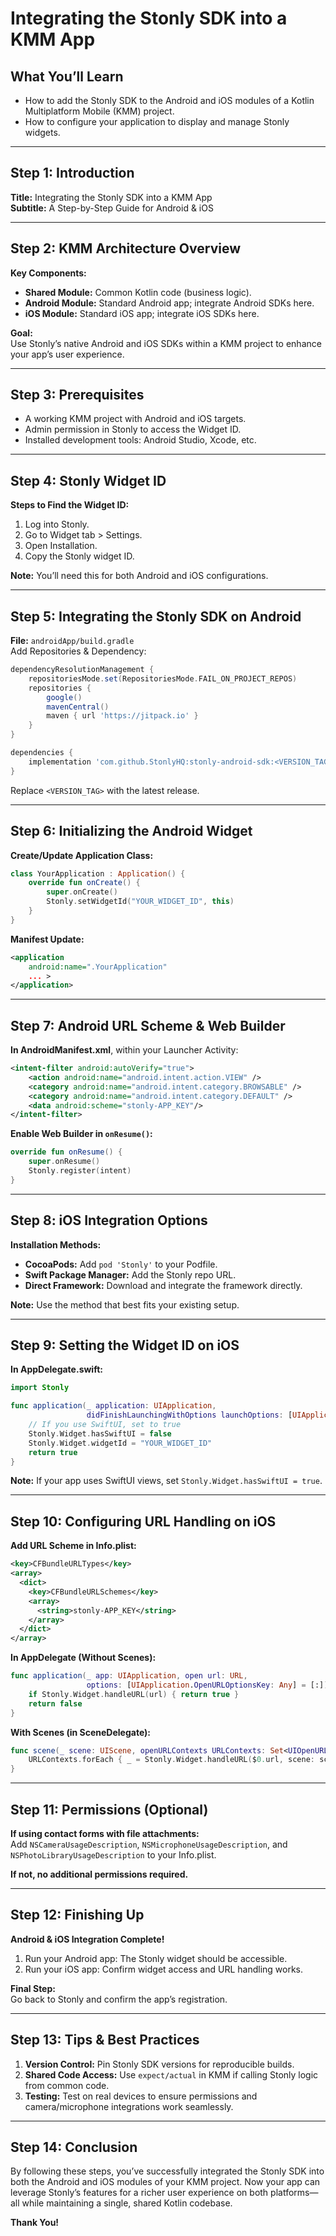
# Integrating the Stonly SDK into a KMM App

## What You’ll Learn
- How to add the Stonly SDK to the Android and iOS modules of a Kotlin Multiplatform Mobile (KMM) project.
- How to configure your application to display and manage Stonly widgets.

---

## Step 1: Introduction
**Title:** Integrating the Stonly SDK into a KMM App  
**Subtitle:** A Step-by-Step Guide for Android & iOS

---

## Step 2: KMM Architecture Overview
**Key Components:**
- **Shared Module:** Common Kotlin code (business logic).
- **Android Module:** Standard Android app; integrate Android SDKs here.
- **iOS Module:** Standard iOS app; integrate iOS SDKs here.

**Goal:**  
Use Stonly’s native Android and iOS SDKs within a KMM project to enhance your app’s user experience.

---

## Step 3: Prerequisites
- A working KMM project with Android and iOS targets.
- Admin permission in Stonly to access the Widget ID.
- Installed development tools: Android Studio, Xcode, etc.

---

## Step 4: Stonly Widget ID
**Steps to Find the Widget ID:**
1. Log into Stonly.
2. Go to Widget tab > Settings.
3. Open Installation.
4. Copy the Stonly widget ID.

**Note:** You’ll need this for both Android and iOS configurations.

---

## Step 5: Integrating the Stonly SDK on Android
**File:** `androidApp/build.gradle`  
Add Repositories & Dependency:

```gradle
dependencyResolutionManagement {
    repositoriesMode.set(RepositoriesMode.FAIL_ON_PROJECT_REPOS)
    repositories {
        google()
        mavenCentral()
        maven { url 'https://jitpack.io' }
    }
}

dependencies {
    implementation 'com.github.StonlyHQ:stonly-android-sdk:<VERSION_TAG>'
}
```
Replace `<VERSION_TAG>` with the latest release.

---

## Step 6: Initializing the Android Widget
**Create/Update Application Class:**

```kotlin
class YourApplication : Application() {
    override fun onCreate() {
        super.onCreate()
        Stonly.setWidgetId("YOUR_WIDGET_ID", this)
    }
}
```

**Manifest Update:**

```xml
<application
    android:name=".YourApplication"
    ... >
</application>
```

---

## Step 7: Android URL Scheme & Web Builder
**In AndroidManifest.xml**, within your Launcher Activity:

```xml
<intent-filter android:autoVerify="true">
    <action android:name="android.intent.action.VIEW" />
    <category android:name="android.intent.category.BROWSABLE" />
    <category android:name="android.intent.category.DEFAULT" />
    <data android:scheme="stonly-APP_KEY"/>
</intent-filter>
```

**Enable Web Builder in `onResume()`:**

```kotlin
override fun onResume() {
    super.onResume()
    Stonly.register(intent)
}
```

---

## Step 8: iOS Integration Options
**Installation Methods:**  
- **CocoaPods:** Add `pod 'Stonly'` to your Podfile.  
- **Swift Package Manager:** Add the Stonly repo URL.  
- **Direct Framework:** Download and integrate the framework directly.  

**Note:** Use the method that best fits your existing setup.

---

## Step 9: Setting the Widget ID on iOS
**In AppDelegate.swift:**

```swift
import Stonly

func application(_ application: UIApplication,
                 didFinishLaunchingWithOptions launchOptions: [UIApplication.LaunchOptionsKey: Any]?) -> Bool {
    // If you use SwiftUI, set to true
    Stonly.Widget.hasSwiftUI = false
    Stonly.Widget.widgetId = "YOUR_WIDGET_ID"
    return true
}
```
**Note:** If your app uses SwiftUI views, set `Stonly.Widget.hasSwiftUI = true`.

---

## Step 10: Configuring URL Handling on iOS
**Add URL Scheme in Info.plist:**

```xml
<key>CFBundleURLTypes</key>
<array>
  <dict>
    <key>CFBundleURLSchemes</key>
    <array>
      <string>stonly-APP_KEY</string>
    </array>
  </dict>
</array>
```

**In AppDelegate (Without Scenes):**

```swift
func application(_ app: UIApplication, open url: URL,
                 options: [UIApplication.OpenURLOptionsKey: Any] = [:]) -> Bool {
    if Stonly.Widget.handleURL(url) { return true }
    return false
}
```

**With Scenes (in SceneDelegate):**

```swift
func scene(_ scene: UIScene, openURLContexts URLContexts: Set<UIOpenURLContext>) {
    URLContexts.forEach { _ = Stonly.Widget.handleURL($0.url, scene: scene) }
}
```

---

## Step 11: Permissions (Optional)
**If using contact forms with file attachments:**  
Add `NSCameraUsageDescription`, `NSMicrophoneUsageDescription`, and `NSPhotoLibraryUsageDescription` to your Info.plist.  

**If not, no additional permissions required.**

---

## Step 12: Finishing Up
**Android & iOS Integration Complete!**  
1. Run your Android app: The Stonly widget should be accessible.  
2. Run your iOS app: Confirm widget access and URL handling works.

**Final Step:**  
Go back to Stonly and confirm the app’s registration.

---

## Step 13: Tips & Best Practices
1. **Version Control:** Pin Stonly SDK versions for reproducible builds.  
2. **Shared Code Access:** Use `expect/actual` in KMM if calling Stonly logic from common code.  
3. **Testing:** Test on real devices to ensure permissions and camera/microphone integrations work seamlessly.

---

## Step 14: Conclusion
By following these steps, you’ve successfully integrated the Stonly SDK into both the Android and iOS modules of your KMM project. Now your app can leverage Stonly’s features for a richer user experience on both platforms—all while maintaining a single, shared Kotlin codebase.

**Thank You!**

